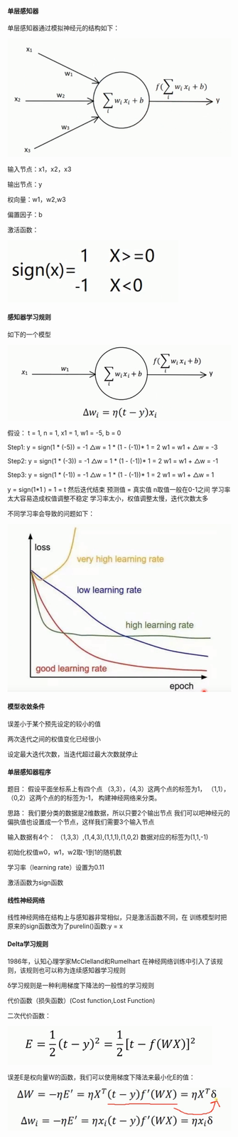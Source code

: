 #### 单层感知器

单层感知器通过模拟神经元的结构如下：

![image](https://github.com/jccjd/Coursera-Machine-Learning/blob/master/week-4/image/神经网络1.PNG?raw=true)


输入节点：x1，x2，x3

输出节点：y

权向量：w1，w2,w3

偏置因子：b
 
激活函数：
   
![image](https://github.com/jccjd/Coursera-Machine-Learning/blob/master/week-4/image/神经网络2.PNG?raw=true)


#### 感知器学习规则
如下的一个模型

![image](https://github.com/jccjd/Coursera-Machine-Learning/blob/master/week-4/image/神经网络3.PNG?raw=true)

假设：
    t = 1, n = 1, x1 = 1, w1 = -5, b = 0
    
Step1:
    y = sign(1 * (-5)) = -1
    △w = 1 * (1 - (-1))* 1 = 2
    w1 = w1 + △w = -3
     
Step2:
    y = sign(1 * (-3)) = -1
    △w = 1 * (1 - (-1))* 1 = 2
    w1 = w1 + △w = -1
    
Step3:
    y = sign(1 * (-1)) = -1
    △w = 1 * (1 - (-1))* 1 = 2
    w1 = w1 + △w = 1

y = sign(1*1 ) = 1 = t
然后迭代结束 预测值 = 真实值
    n取值一般在0-1之间
    学习率太大容易造成权值调整不稳定
    学习率太小，权值调整太慢，迭代次数太多
    
不同学习率会导致的问题如下：

![image](https://github.com/jccjd/Coursera-Machine-Learning/blob/master/week-4/image/神经网络4.PNG?raw=true)

#### 模型收敛条件
误差小于某个预先设定的较小的值

两次迭代之间的权值变化已经很小

设定最大迭代次数，当迭代超过最大次数就停止

#### 单层感知器程序
题目：
    假设平面坐标系上有四个点
    （3,3），（4,3）这两个点的标签为1，
    （1,1），（0,2）这两个点的的标签为-1， 
    构建神经网络来分类。  

思路：
    我们要分类的数据是2维数据，所以只要2个输出节点
    我们可以吧神经元的偏执值也设置成一个节点，这样我们需要3个输入节点

输入数据有4个：
    （1,3,3）,(1,4,3),(1,1,1),(1,0,2)
数据对应的标签为(1,1,-1)

初始化权值w0，w1，w2取-1到1的随机数

学习率（learning rate）设置为0.11

激活函数为sign函数
    
#### 线性神经网络

线性神经网络在结构上与感知器非常相似，只是激活函数不同，在
训练模型时把原来的sign函数改为了purelin()函数:y = x

#### Delta学习规则

1986年，认知心理学家McClelland和Rumelhart 在神经网络训练中引入了该规则，该规则也可以称为连续感知器学习规则

δ学习规则是一种利用梯度下降法的一般性的学习规则

代价函数（损失函数）(Cost function,Lost Function)

二次代价函数：

![image](https://github.com/jccjd/Coursera-Machine-Learning/blob/master/week-4/image/代价函数1.PNG?raw=true)

误差E是权向量W的函数，我们可以使用梯度下降法来最小化E的值：

![image](https://github.com/jccjd/Coursera-Machine-Learning/blob/master/week-4/image/代价函数2.PNG?raw=true)







